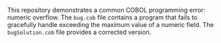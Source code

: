 This repository demonstrates a common COBOL programming error: numeric overflow.  The `bug.cob` file contains a program that fails to gracefully handle exceeding the maximum value of a numeric field. The `bugSolution.cob` file provides a corrected version.